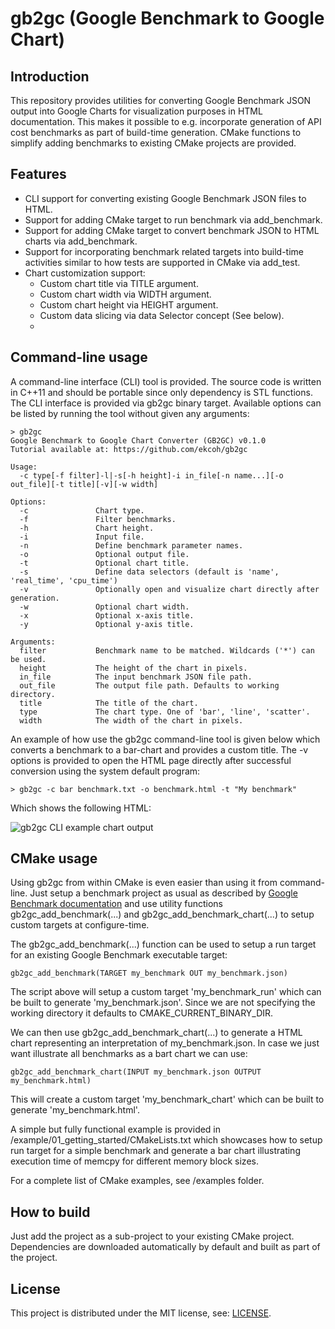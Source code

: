# gb2gc (Google Benchmark to Google Chart)

## Introduction

This repository provides utilities for converting Google Benchmark JSON output
into Google Charts for visualization purposes in HTML documentation.
This makes it possible to e.g. incorporate generation of API cost benchmarks
as part of build-time generation. CMake functions to simplify adding benchmarks
to existing CMake projects are provided.

## Features

- CLI support for converting existing Google Benchmark JSON files to HTML.
- Support for adding CMake target to run benchmark via add_benchmark.
- Support for adding CMake target to convert benchmark JSON to HTML charts via add_benchmark.
- Support for incorporating benchmark related targets into build-time activities
  similar to how tests are supported in CMake via add_test.
- Chart customization support:
    - Custom chart title via TITLE argument.
    - Custom chart width via WIDTH argument.
    - Custom chart height via HEIGHT argument.
    - Custom data slicing via data Selector concept (See below).
    -

## Command-line usage

A command-line interface (CLI) tool is provided. The source code is written in
C++11 and should be portable since only dependency is STL functions. The CLI
interface is provided via gb2gc binary target. Available options can be listed
by running the tool without given any arguments:

```
> gb2gc
Google Benchmark to Google Chart Converter (GB2GC) v0.1.0
Tutorial available at: https://github.com/ekcoh/gb2gc

Usage:
  -c type[-f filter]-l|-s[-h height]-i in_file[-n name...][-o out_file][-t title][-v][-w width]

Options:
  -c               Chart type.
  -f               Filter benchmarks.
  -h               Chart height.
  -i               Input file.
  -n               Define benchmark parameter names.
  -o               Optional output file.
  -t               Optional chart title.
  -s               Define data selectors (default is 'name', 'real_time', 'cpu_time')
  -v               Optionally open and visualize chart directly after generation.
  -w               Optional chart width.
  -x               Optional x-axis title.
  -y               Optional y-axis title.

Arguments:
  filter           Benchmark name to be matched. Wildcards ('*') can be used.
  height           The height of the chart in pixels.
  in_file          The input benchmark JSON file path.
  out_file         The output file path. Defaults to working directory.
  title            The title of the chart.
  type             The chart type. One of 'bar', 'line', 'scatter'.
  width            The width of the chart in pixels.
```

An example of how use the gb2gc command-line tool is given below which converts a benchmark to a bar-chart and provides a custom title. The -v options is provided to open the HTML page directly after successful conversion using the system default program:

```
> gb2gc -c bar benchmark.txt -o benchmark.html -t "My benchmark"
```

Which shows the following HTML:

![gb2gc CLI example chart output](https://user-images.githubusercontent.com/8974064/75090534-21c6f900-5564-11ea-956a-5dc788324a7f.gif)

## CMake usage

Using gb2gc from within CMake is even easier than using it from command-line. Just setup a benchmark project as usual
as described by [Google Benchmark documentation](https://github.com/google/benchmark) and use utility functions
gb2gc_add_benchmark(...) and gb2gc_add_benchmark_chart(...) to setup custom targets at configure-time.

The gb2gc_add_benchmark(...) function can be used to setup a run target for an existing
Google Benchmark executable target:

```
gb2gc_add_benchmark(TARGET my_benchmark OUT my_benchmark.json)
```

The script above will setup a custom target 'my_benchmark_run' which can be built to generate 'my_benchmark.json'.
Since we are not specifying the working directory it defaults to CMAKE_CURRENT_BINARY_DIR.

We can then use gb2gc_add_benchmark_chart(...) to generate a HTML chart representing an interpretation
of my_benchmark.json. In case we just want illustrate all benchmarks as a bart chart we can use:

```
gb2gc_add_benchmark_chart(INPUT my_benchmark.json OUTPUT my_benchmark.html)
```

This will create a custom target 'my_benchmark_chart' which can be built to generate 'my_benchmark.html'.

A simple but fully functional example is provided in /example/01_getting_started/CMakeLists.txt
which showcases how to setup run target for a simple benchmark and generate a bar chart illustrating
execution time of memcpy for different memory block sizes.

For a complete list of CMake examples, see /examples folder.

## How to build

Just add the project as a sub-project to your existing CMake project.
Dependencies are downloaded automatically by default and built as part of the project.

## License

This project is distributed under the MIT license, see: [LICENSE](LICENSE).
